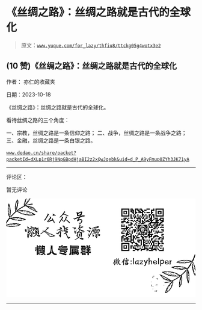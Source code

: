 # 《丝绸之路》：丝绸之路就是古代的全球化

> 原文：[`www.yuque.com/for_lazy/thfiu8/ttckg05g4wotx3e2`](https://www.yuque.com/for_lazy/thfiu8/ttckg05g4wotx3e2)

## (10 赞)《丝绸之路》：丝绸之路就是古代的全球化

作者： 亦仁的收藏夹

日期：2023-10-18

《丝绸之路》：丝绸之路就是古代的全球化。

看待丝绸之路的三个角度：

一、宗教，丝绸之路是一条信仰之路；
二、战争，丝绸之路是一条战争之路；
三、金融，丝绸之路是一条白银之路。

[`www.dedao.cn/share/packet?packetId=dXLp1r6Rj9NpGBpdHjaBI2z2xQwJqebk&uid=d_P_A9yFmup0ZYh3JK71yA`](https://www.dedao.cn/share/packet?packetId=dXLp1r6Rj9NpGBpdHjaBI2z2xQwJqebk&uid=d_P_A9yFmup0ZYh3JK71yA)

* * *

评论区：

暂无评论

![](img/1c37d505930596d12a88ab23e11aa07a.png)

* * *